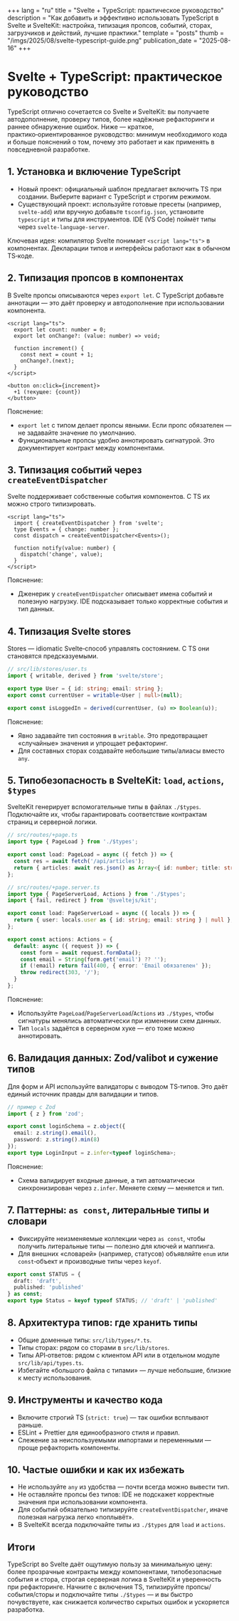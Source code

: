 +++
lang = "ru"
title = "Svelte + TypeScript: практическое руководство"
description = "Как добавить и эффективно использовать TypeScript в Svelte и SvelteKit: настройка, типизация пропсов, событий, сторах, загрузчиков и действий, лучшие практики."
template = "posts"
thumb = "/imgs/2025/08/svelte-typescript-guide.png"
publication_date = "2025-08-16"
+++

# Svelte + TypeScript: практическое руководство

TypeScript отлично сочетается со Svelte и SvelteKit: вы получаете автодополнение, проверку типов, более надёжные рефакторинги и раннее обнаружение ошибок. Ниже — краткое, практико‑ориентированное руководство: минимум необходимого кода и больше пояснений о том, почему это работает и как применять в повседневной разработке.

## 1. Установка и включение TypeScript

- Новый проект: официальный шаблон предлагает включить TS при создании. Выберите вариант с TypeScript и строгим режимом.
- Существующий проект: используйте готовые пресеты (например, `svelte-add`) или вручную добавьте `tsconfig.json`, установите `typescript` и типы для инструментов. IDE (VS Code) поймёт типы через `svelte-language-server`.

Ключевая идея: компилятор Svelte понимает `<script lang="ts">` в компонентах. Декларации типов и интерфейсы работают как в обычном TS‑коде.

## 2. Типизация пропсов в компонентах

В Svelte пропсы описываются через `export let`. С TypeScript добавьте аннотации — это даёт проверку и автодополнение при использовании компонента.

```svelte
<script lang="ts">
  export let count: number = 0;
  export let onChange?: (value: number) => void;

  function increment() {
    const next = count + 1;
    onChange?.(next);
  }
</script>

<button on:click={increment}>
  +1 (текущее: {count})
</button>
```

Пояснение:
- `export let` с типом делает пропсы явными. Если пропс обязателен — не задавайте значение по умолчанию.
- Функциональные пропсы удобно аннотировать сигнатурой. Это документирует контракт между компонентами.

## 3. Типизация событий через `createEventDispatcher`

Svelte поддерживает собственные события компонентов. С TS их можно строго типизировать.

```svelte
<script lang="ts">
  import { createEventDispatcher } from 'svelte';
  type Events = { change: number };
  const dispatch = createEventDispatcher<Events>();

  function notify(value: number) {
    dispatch('change', value);
  }
</script>
```

Пояснение:
- Дженерик у `createEventDispatcher` описывает имена событий и полезную нагрузку. IDE подсказывает только корректные события и тип данных.

## 4. Типизация Svelte stores

Stores — idiomatic Svelte‑способ управлять состоянием. С TS они становятся предсказуемыми.

```ts
// src/lib/stores/user.ts
import { writable, derived } from 'svelte/store';

export type User = { id: string; email: string };
export const currentUser = writable<User | null>(null);

export const isLoggedIn = derived(currentUser, (u) => Boolean(u));
```

Пояснение:
- Явно задавайте тип состояния в `writable`. Это предотвращает «случайные» значения и упрощает рефакторинг.
- Для составных сторах создавайте небольшие типы/алиасы вместо `any`.

## 5. Типобезопасность в SvelteKit: `load`, `actions`, `$types`

SvelteKit генерирует вспомогательные типы в файлах `./$types`. Подключайте их, чтобы гарантировать соответствие контрактам страниц и серверной логики.

```ts
// src/routes/+page.ts
import type { PageLoad } from './$types';

export const load: PageLoad = async ({ fetch }) => {
  const res = await fetch('/api/articles');
  return { articles: await res.json() as Array<{ id: number; title: string }> };
};
```

```ts
// src/routes/+page.server.ts
import type { PageServerLoad, Actions } from './$types';
import { fail, redirect } from '@sveltejs/kit';

export const load: PageServerLoad = async ({ locals }) => {
  return { user: locals.user as { id: string; email: string } | null };
};

export const actions: Actions = {
  default: async ({ request }) => {
    const form = await request.formData();
    const email = String(form.get('email') ?? '');
    if (!email) return fail(400, { error: 'Email обязателен' });
    throw redirect(303, '/');
  }
};
```

Пояснение:
- Используйте `PageLoad`/`PageServerLoad`/`Actions` из `./$types`, чтобы сигнатуры менялись автоматически при изменении схем данных.
- Тип `locals` задаётся в серверном хуке — его тоже можно аннотировать.

## 6. Валидация данных: Zod/valibot и сужение типов

Для форм и API используйте валидаторы с выводом TS‑типов. Это даёт единый источник правды для валидации и типов.

```ts
// пример с Zod
import { z } from 'zod';

export const loginSchema = z.object({
  email: z.string().email(),
  password: z.string().min(8)
});
export type LoginInput = z.infer<typeof loginSchema>;
```

Пояснение:
- Схема валидирует входные данные, а тип автоматически синхронизирован через `z.infer`. Меняете схему — меняется и тип.

## 7. Паттерны: `as const`, литеральные типы и словари

- Фиксируйте неизменяемые коллекции через `as const`, чтобы получить литеральные типы — полезно для ключей и маппинга.
- Для внешних «словарей» (например, статусов) объявляйте `enum` или `const`‑объект и производные типы через `keyof`.

```ts
export const STATUS = {
  draft: 'draft',
  published: 'published'
} as const;
export type Status = keyof typeof STATUS; // 'draft' | 'published'
```

## 8. Архитектура типов: где хранить типы

- Общие доменные типы: `src/lib/types/*.ts`.
- Типы сторах: рядом со сторами в `src/lib/stores`.
- Типы API‑ответов: рядом с клиентом API или в отдельном модуле `src/lib/api/types.ts`.
- Избегайте «большого файла с типами» — лучше небольшие, близкие к месту использования.

## 9. Инструменты и качество кода

- Включите строгий TS (`strict: true`) — так ошибки всплывают раньше.
- ESLint + Prettier для единообразного стиля и правил.
- Слежение за неиспользуемыми импортами и переменными — проще рефакторить компоненты.

## 10. Частые ошибки и как их избежать

- Не используйте `any` из удобства — почти всегда можно вывести тип.
- Не оставляйте пропсы без типов: IDE не подскажет корректные значения при использовании компонента.
- Для событий обязательно типизируйте `createEventDispatcher`, иначе полезная нагрузка легко «поплывёт».
- В SvelteKit всегда подключайте типы из `./$types` для `load` и `actions`.

## Итоги

TypeScript во Svelte даёт ощутимую пользу за минимальную цену: более прозрачные контракты между компонентами, типобезопасные события и стора, строгая серверная логика в SvelteKit и уверенность при рефакторинге. Начните с включения TS, типизируйте пропсы/события/сторы и подключайте типы `./$types` — и вы быстро почувствуете, как снижается количество скрытых ошибок и ускоряется разработка.
